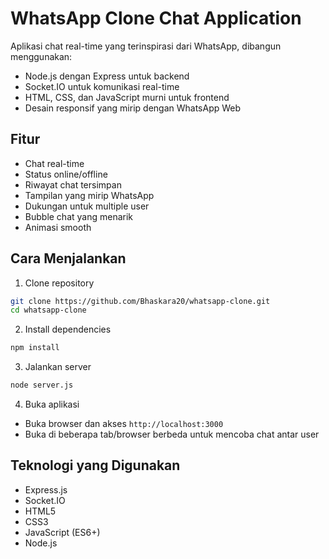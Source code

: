 # WhatsApp Clone Chat Application

Aplikasi chat real-time yang terinspirasi dari WhatsApp, dibangun menggunakan:
- Node.js dengan Express untuk backend
- Socket.IO untuk komunikasi real-time
- HTML, CSS, dan JavaScript murni untuk frontend
- Desain responsif yang mirip dengan WhatsApp Web

## Fitur

- Chat real-time
- Status online/offline
- Riwayat chat tersimpan
- Tampilan yang mirip WhatsApp
- Dukungan untuk multiple user
- Bubble chat yang menarik
- Animasi smooth

## Cara Menjalankan

1. Clone repository
```bash
git clone https://github.com/Bhaskara20/whatsapp-clone.git
cd whatsapp-clone
```

2. Install dependencies
```bash
npm install
```

3. Jalankan server
```bash
node server.js
```

4. Buka aplikasi
- Buka browser dan akses `http://localhost:3000`
- Buka di beberapa tab/browser berbeda untuk mencoba chat antar user

## Teknologi yang Digunakan

- Express.js
- Socket.IO
- HTML5
- CSS3
- JavaScript (ES6+)
- Node.js 